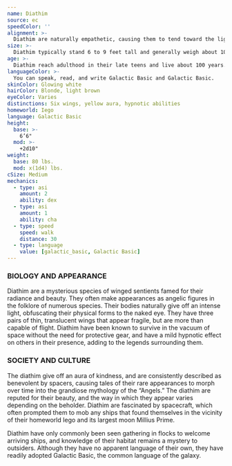 ```yaml
---
name: Diathim
source: ec
speedColor: ''
alignment: >-
  Diathim are naturally empathetic, causing them to tend toward the light side, though there are exceptions.
size: >-
  Diathim typically stand 6 to 9 feet tall and generally weigh about 100 lbs. Regardless of your position in that range, your size is Medium.
age: >-
  Diathim reach adulthood in their late teens and live about 100 years.
languageColor: >-
  You can speak, read, and write Galactic Basic and Galactic Basic. 
skinColor: Glowing white
hairColor: Blonde, light brown
eyeColor: Varies
distinctions: Six wings, yellow aura, hypnotic abilities
homeworld: Iego
language: Galactic Basic
height:
  base: >-
    6’6"
  mod: >-
    +2d10"
weight:
  base: 80 lbs.
  mod: x(1d4) lbs.
cSize: Medium
mechanics:
  - type: asi
    amount: 2
    ability: dex
  - type: asi
    amount: 1
    ability: cha
  - type: speed
    speed: walk
    distance: 30
  - type: language
    value: [galactic_basic, Galactic Basic]
---
```

### BIOLOGY AND APPEARANCE
Diathim are a mysterious species of winged sentients famed for their radiance and beauty. They often make appearances as angelic figures in the folklore of numerous species. Their bodies naturally give off an intense light, obfuscating their physical forms to the naked eye. They have three pairs of thin, translucent wings that appear fragile, but are more than capable of flight. Diathim have been known to survive in the vacuum of space without the need for protective gear, and have a mild hypnotic effect on others in their presence, adding to the legends surrounding them.

### SOCIETY AND CULTURE
The diathim give off an aura of kindness, and are consistently described as benevolent by spacers, causing tales of their rare appearances to morph over time into the grandiose mythology of the “Angels.” The diathim are reputed for their beauty, and the way in which they appear varies depending on the beholder. Diathim are fascinated by spacecraft, which often prompted them to mob any ships that found themselves in the vicinity of their homeworld Iego and its largest moon Millius Prime.

Diathim have only commonly been seen gathering in flocks to welcome arriving ships, and knowledge of their habitat remains a mystery to outsiders. Although they have no apparent language of their own, they have readily adopted Galactic Basic, the common language of the galaxy.
    